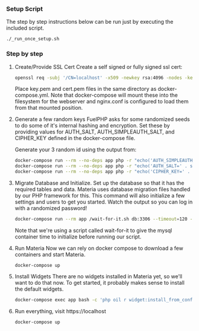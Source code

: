 ### Setup Script

The step by step instructions below can be run just by executing the included script.

```
./_run_once_setup.sh
```

### Step by step
1. Create/Provide SSL Cert
   Create a self signed or fully signed ssl cert:
   ```bash
   openssl req -subj '/CN=localhost' -x509 -newkey rsa:4096 -nodes -keyout ./key.pem -out ./cert.pem -days 365
   ```

   Place key.pem and cert.pem files in the same directory as docker-compose.yml. Note that docker-compose will mount these into the filesystem for the webserver and nginx.conf is configured to load them from that mounted position.

2. Generate a few random keys
   FuelPHP asks for some randomized seeds to do some of it's internal hashing and encryption.  Set these by providing values for AUTH_SALT, AUTH_SIMPLEAUTH_SALT, and CIPHER_KEY defined in the docker-compose file.

   Generate your 3 random id using the output from:
	```bash
	docker-compose run --rm --no-deps app php -r "echo('AUTH_SIMPLEAUTH_SALT=' . sodium_bin2hex(random_bytes(SODIUM_CRYPTO_STREAM_KEYBYTES)) . \"\n\");" >> .env
	docker-compose run --rm --no-deps app php -r "echo('AUTH_SALT=' . sodium_bin2hex(random_bytes(SODIUM_CRYPTO_STREAM_KEYBYTES)) . \"\n\");" >> .env
	docker-compose run --rm --no-deps app php -r "echo('CIPHER_KEY=' . sodium_bin2hex(random_bytes(SODIUM_CRYPTO_STREAM_KEYBYTES)) . \"\n\");" >> .env
	```

3. Migrate Database and Initialize.
   Set up the database so that it has the required tables and data.  Materia uses database migration files handled by our PHP framework for this.  This command will also initialize a few settings and users to get you started. Watch the output so you can log in with a randomized password!
   ```bash
   docker-compose run --rm app /wait-for-it.sh db:3306 --timeout=120 --strict -- composer oil-install-quiet
   ```
   Note that we're using a script called wait-for-it to give the mysql container time to initialize before running our script.

4. Run Materia
   Now we can rely on docker compose to download a few containers and start Materia.
   ```
   docker-compose up
   ```

5. Install Widgets
   There are no widgets installed in Materia yet, so we'll want to do that now. To get started, it probably makes sense to install the default widgets.
   ```bash
   docker-compose exec app bash -c 'php oil r widget:install_from_config'
   ```

6. Run everything, visit https://localhost
   ```bash
   docker-compose up
   ```